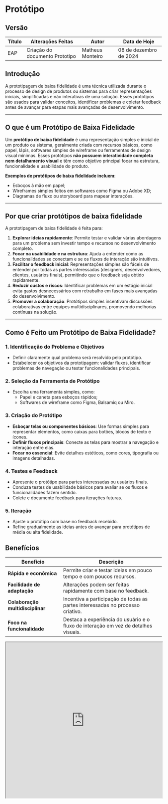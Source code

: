 # Protótipo 

## Versão

| **Título**        | **Alterações Feitas**                         | **Autor**  | **Data de Hoje**  |
|-------------------|---------------------------------------------------| ----------- | --------------- |
| EAP | Criação do documento Prototipo             | Matheus Monteiro | 08 de dezembro de 2024 |


## **Introdução**

A prototipagem de baixa fidelidade é uma técnica utilizada durante o processo de design de produtos ou sistemas para criar representações iniciais, simplificadas e não interativas de uma solução. Esses protótipos são usados para validar conceitos, identificar problemas e coletar feedback antes de avançar para etapas mais avançadas de desenvolvimento.

---

## **O que é um Protótipo de Baixa Fidelidade**

Um **protótipo de baixa fidelidade** é uma representação simples e inicial de um produto ou sistema, geralmente criada com recursos básicos, como papel, lápis, softwares simples de wireframe ou ferramentas de design visual mínimas. Esses protótipos **não possuem interatividade completa nem detalhamento visual** e têm como objetivo principal focar na estrutura, funcionalidade e usabilidade do produto.

**Exemplos de protótipos de baixa fidelidade incluem**:

- Esboços à mão em papel;
- Wireframes simples feitos em softwares como Figma ou Adobe XD;
- Diagramas de fluxo ou storyboard para mapear interações.

---

## **Por que criar protótipos de baixa fidelidade**

A prototipagem de baixa fidelidade é feita para:

1. **Explorar ideias rapidamente**: Permite testar e validar várias abordagens para um problema sem investir tempo e recursos no desenvolvimento completo.
2. **Focar na usabilidade e na estrutura**: Ajuda a entender como as funcionalidades se conectam e se os fluxos de interação são intuitivos.
3. **Facilitar o feedback inicial**: Representações simples são fáceis de entender por todas as partes interessadas (designers, desenvolvedores, clientes, usuários finais), permitindo que o feedback seja obtido rapidamente.
4. **Reduzir custos e riscos**: Identificar problemas em um estágio inicial evita gastos desnecessários com retrabalho em fases mais avançadas do desenvolvimento.
5. **Promover a colaboração**: Protótipos simples incentivam discussões colaborativas entre equipes multidisciplinares, promovendo melhorias contínuas na solução.

---

## **Como é Feito um Protótipo de Baixa Fidelidade?**

### **1. Identificação do Problema e Objetivos**

- Definir claramente qual problema será resolvido pelo protótipo.
- Estabelecer os objetivos da prototipagem: validar fluxos, identificar problemas de navegação ou testar funcionalidades principais.

### **2. Seleção da Ferramenta de Protótipo**

- Escolha uma ferramenta simples, como:
    - Papel e caneta para esboços rápidos;
    - Softwares de wireframe como Figma, Balsamiq ou Miro.

### **3. Criação do Protótipo**

- **Esboçar telas ou componentes básicos**: Use formas simples para representar elementos, como caixas para botões, blocos de texto e ícones.
- **Definir fluxos principais**: Conecte as telas para mostrar a navegação e interação entre elas.
- **Focar no essencial**: Evite detalhes estéticos, como cores, tipografia ou imagens detalhadas.

### **4. Testes e Feedback**

- Apresente o protótipo para partes interessadas ou usuários finais.
- Conduza testes de usabilidade básicos para avaliar se os fluxos e funcionalidades fazem sentido.
- Colete e documente feedback para iterações futuras.

### **5. Iteração**

- Ajuste o protótipo com base no feedback recebido.
- Refine gradualmente as ideias antes de avançar para protótipos de média ou alta fidelidade.


## Benefícios

| **Benefício**                    | **Descrição**                                                                       |
| -------------------------------- | ----------------------------------------------------------------------------------- |
| **Rápida e econômica**           | Permite criar e testar ideias em pouco tempo e com poucos recursos.                 |
| **Facilidade de adaptação**      | Alterações podem ser feitas rapidamente com base no feedback.                       |
| **Colaboração multidisciplinar** | Incentiva a participação de todas as partes interessadas no processo criativo.      |
| **Foco na funcionalidade**       | Destaca a experiência do usuário e o fluxo de interação em vez de detalhes visuais. |


<iframe width="100%" height="500" src="https://www.figma.com/design/edZfZi6v6sV8lmFCfGCMPW/Livro-Livre?node-id=172-5&m=dev&t=sk5dFIR5zt1QrchV-1" />

